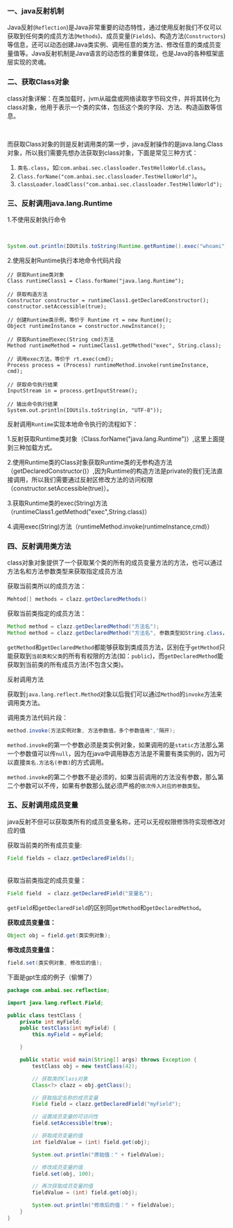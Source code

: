 ### 一、**java反射机制**

​	Java反射(`Reflection`)是Java非常重要的动态特性，通过使用反射我们不仅可以获取到任何类的成员方法(`Methods`)、成员变量(`Fields`)、构造方法(`Constructors`)等信息，还可以动态创建Java类实例、调用任意的类方法、修改任意的类成员变量值等。Java反射机制是Java语言的动态性的重要体现，也是Java的各种框架底层实现的灵魂。

### 二、**获取Class对象**

​	class对象详解：在类加载时，jvm从磁盘或网络读取字节码文件，并将其转化为class对象，他用于表示一个类的实体，包括这个类的字段、方法、构造函数等信息。

​	

​	而获取Class对象的则是反射调用类的第一步，java反射操作的是java.lang.Class对象，所以我们需要先想办法获取到class对象，下面是常见三种方式：

1. `类名.class`，如:`com.anbai.sec.classloader.TestHelloWorld.class`。
2. `Class.forName("com.anbai.sec.classloader.TestHelloWorld")`。 
3. `classLoader.loadClass("com.anbai.sec.classloader.TestHelloWorld");`

### **三、反射调用java.lang.Runtime**

1.不使用反射执行命令

​	

```java
System.out.println(IOUtils.toString(Runtime.getRuntime().exec("whoami").getInputStream(), "UTF-8"));
```

2.使用反射Runtime执行本地命令代码片段

```
// 获取Runtime类对象
Class runtimeClass1 = Class.forName("java.lang.Runtime");

// 获取构造方法
Constructor constructor = runtimeClass1.getDeclaredConstructor();
constructor.setAccessible(true);

// 创建Runtime类示例，等价于 Runtime rt = new Runtime();
Object runtimeInstance = constructor.newInstance();

// 获取Runtime的exec(String cmd)方法
Method runtimeMethod = runtimeClass1.getMethod("exec", String.class);

// 调用exec方法，等价于 rt.exec(cmd);
Process process = (Process) runtimeMethod.invoke(runtimeInstance, cmd);

// 获取命令执行结果
InputStream in = process.getInputStream();

// 输出命令执行结果
System.out.println(IOUtils.toString(in, "UTF-8"));
```

反射调用`Runtime`实现本地命令执行的流程如下：

​	1.反射获取Runtime类对象（Class.forName("java.lang.Runtime")）,这里上面提到三种加载方式。

​	2.使用Runtime类的Class对象获取Runtime类的无参构造方法（getDeclaredConstructor()）,因为Runtime的构造方法是private的我们无法直接调用，所以我们需要通过反射区修改方法的访问权限（constructor.setAccessible(true)）。

​	3.获取Runtime类的exec(String)方法（runtimeClass1.getMethod("exec",String.class)）

​	4.调用exec(String)方法（runtimeMethod.invoke(runtimeInstance,cmd)）

### **四、反射调用类方法**

 class对象对象提供了一个获取某个类的所有的成员变量方法的方法，也可以通过方法名和方法参数类型来获取指定成员方法

 获取当前类所以的成员方法：

```java
Mehtod[] methods = clazz.getDeclaredMethods()
```

 获取当前类指定的成员方法：

```java
Method method = clazz.getDeclaredMethod("方法名");
Method method = clazz.getDeclaredMethod("方法名", 参数类型如String.class，多个参数用","号隔开);
```

`getMethod`和`getDeclaredMethod`都能够获取到类成员方法，区别在于`getMethod`只能获取到`当前类和父类`的所有有权限的方法(如：`public`)，而`getDeclaredMethod`能获取到当前类的所有成员方法(不包含父类)。

反射调用方法

​	获取到`java.lang.reflect.Method`对象以后我们可以通过`Method`的`invoke`方法来调用类方法。

调用类方法代码片段：

```java
method.invoke(方法实例对象, 方法参数值，多个参数值用","隔开);
```

`method.invoke`的第一个参数必须是类实例对象，如果调用的是`static`方法那么第一个参数值可以传`null`，因为在java中调用静态方法是不需要有类实例的，因为可以直接`类名.方法名(参数)`的方式调用。

`method.invoke`的第二个参数不是必须的，如果当前调用的方法没有参数，那么第二个参数可以不传，如果有参数那么就必须严格的`依次传入对应的参数类型`。

### **五、反射调用成员变量** 

​	java反射不但可以获取类所有的成员变量名称，还可以无视权限修饰符实现修改对应的值



获取当前类的所有成员变量:



```java
Field fields = clazz.getDeclaredFields();
```

###### 

获取当前类指定的成员变量：



```java
Field field  = clazz.getDeclaredField("变量名");
```

`getField`和`getDeclaredField`的区别同`getMethod`和`getDeclaredMethod`。



**获取成员变量值：**

```java
Object obj = field.get(类实例对象);
```

**修改成员变量值：**

```java
field.set(类实例对象, 修改后的值);
```



下面是gpt生成的例子（偷懒了）



```java
package com.anbai.sec.reflection;

import java.lang.reflect.Field;

public class testClass {
    private int myField;
    public testClass(int myField) {
        this.myField = myField;

    }

    public static void main(String[] args) throws Exception {
        testClass obj = new testClass(42);

        // 获取类的Class对象
        Class<?> clazz = obj.getClass();

        // 获取指定名称的成员变量
        Field field = clazz.getDeclaredField("myField");

        // 设置成员变量的可访问性
        field.setAccessible(true);

        // 获取成员变量的值
        int fieldValue = (int) field.get(obj);

        System.out.println("原始值：" + fieldValue);

        // 修改成员变量的值
        field.set(obj, 100);

        // 再次获取成员变量的值
        fieldValue = (int) field.get(obj);

        System.out.println("修改后的值：" + fieldValue);
    }
}

```





